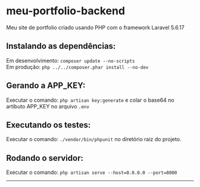# meu-portfolio-backend
Meu site de portfolio criado usando PHP com o framework Laravel 5.6.17 <br>

Instalando as dependências:
-------------------------
Em desenvolvimento: `composer update --no-scripts` <br>
Em produção: `php ../../composer.phar install --no-dev`

Gerando a APP_KEY:
------------------
Executar o comando: `php artisan key:generate` e colar o base64 no artibuto  APP_KEY no arquivo `.env`

Executando os testes:
---------------------
Executar o comando: `./vendor/bin/phpunit` no diretório raiz do projeto.

Rodando o servidor:
-------------------
Executar o comando: `php artisan serve --host=0.0.0.0 --port=8000`

<hr>
